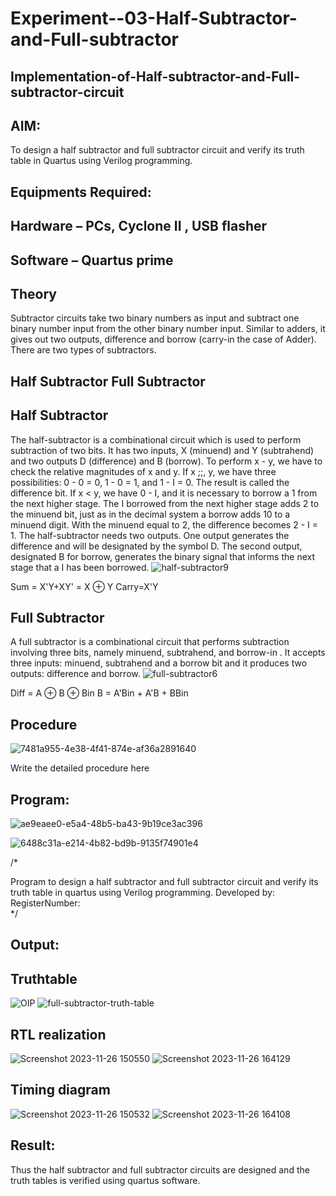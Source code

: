 # Experiment--03-Half-Subtractor-and-Full-subtractor
## Implementation-of-Half-subtractor-and-Full-subtractor-circuit
## AIM:
To design a half subtractor and full subtractor circuit and verify its truth table in Quartus using Verilog programming.

## Equipments Required:
## Hardware – PCs, Cyclone II , USB flasher
## Software – Quartus prime
## Theory
Subtractor circuits take two binary numbers as input and subtract one binary number input from the other binary number input. Similar to adders, it gives out two outputs, difference and borrow (carry-in the case of Adder). There are two types of subtractors.

## Half Subtractor Full Subtractor
## Half Subtractor
The half-subtractor is a combinational circuit which is used to perform subtraction of two bits. It has two inputs, X (minuend) and Y (subtrahend) and two outputs D (difference) and B (borrow). To perform x - y, we have to check the relative magnitudes of x and y. If x ;;, y, we have three possibilities: 0 - 0 = 0, 1 - 0 = 1, and 1 - I = 0. The result is called the difference bit. If x < y, we have 0 - I, and it is necessary to borrow a 1 from the next higher stage. The I borrowed from the next higher stage adds 2 to the minuend bit, just as in the decimal system a borrow adds 10 to a minuend digit. With the minuend equal to 2, the difference becomes 2 - I = 1. The half-subtractor needs two outputs. One output generates the difference and will be designated by the symbol D. The second output, designated B for borrow, generates the binary signal that informs the next stage that a I has been borrowed.
![half-subtractor9](https://user-images.githubusercontent.com/36288975/166112538-58c3bc7c-ee5d-4e6a-ac8d-8e8328efe27a.png)


Sum = X'Y+XY' = X ⊕ Y
Carry=X'Y

## Full Subtractor
A full subtractor is a combinational circuit that performs subtraction involving three bits, namely minuend, subtrahend, and borrow-in . It accepts three inputs: minuend, subtrahend and a borrow bit and it produces two outputs: difference and borrow. 
![full-subtractor6](https://user-images.githubusercontent.com/36288975/166112541-24c68359-3de8-4674-ae22-8272ffc385ed.png)


Diff = A ⊕ B ⊕ Bin B = A'Bin + A'B + BBin

## Procedure

![7481a955-4e38-4f41-874e-af36a2891640](https://github.com/Thirumalai23013035/Experiment--03-Half-Subtractor-and-Full-subtractor/assets/153185249/9accd4c9-527c-4a21-972a-f0c6fb99bb4b)

 

Write the detailed procedure here 


## Program:

![ae9eaee0-e5a4-48b5-ba43-9b19ce3ac396](https://github.com/Thirumalai23013035/Experiment--03-Half-Subtractor-and-Full-subtractor/assets/153185249/814d078e-793e-4114-9d86-df07ee91915b)


![6488c31a-e214-4b82-bd9b-9135f74901e4](https://github.com/Thirumalai23013035/Experiment--03-Half-Subtractor-and-Full-subtractor/assets/153185249/e7943d3b-9079-4212-bdf7-ef8a6914a1f6)

/*
 
Program to design a half subtractor and full subtractor circuit and verify its truth table in quartus using Verilog programming.
Developed by: 
RegisterNumber:  
*/

## Output:

## Truthtable
![OIP](https://github.com/Thirumalai23013035/Experiment--03-Half-Subtractor-and-Full-subtractor/assets/153185249/81367658-e54f-4790-97a3-f61cd104f468)
![full-subtractor-truth-table](https://github.com/Thirumalai23013035/Experiment--03-Half-Subtractor-and-Full-subtractor/assets/153185249/10d66147-2606-4983-9c17-421c33316373)



##  RTL realization
![Screenshot 2023-11-26 150550](https://github.com/Thirumalai23013035/Experiment--03-Half-Subtractor-and-Full-subtractor/assets/153185249/58468641-78b8-46cb-bef6-b73185f1a372)
![Screenshot 2023-11-26 164129](https://github.com/Thirumalai23013035/Experiment--03-Half-Subtractor-and-Full-subtractor/assets/153185249/c6312fff-2767-4e93-be9d-3b81b20c3bbb)


## Timing diagram 
![Screenshot 2023-11-26 150532](https://github.com/Thirumalai23013035/Experiment--03-Half-Subtractor-and-Full-subtractor/assets/153185249/ee59b871-8b28-4aa0-a27b-a36846bf96f3)
![Screenshot 2023-11-26 164108](https://github.com/Thirumalai23013035/Experiment--03-Half-Subtractor-and-Full-subtractor/assets/153185249/7c5ee097-39a7-443f-b2d5-7cc4cbf73d7b)

## Result:

Thus the half subtractor and full subtractor circuits are designed and the truth tables is verified using quartus software.

